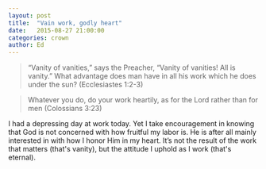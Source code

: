 ```yaml
---
layout: post
title:  "Vain work, godly heart"
date:   2015-08-27 21:00:00
categories: crown
author: Ed
---
```


> “Vanity of vanities,” says the Preacher, “Vanity of vanities! All is vanity.” What advantage does man have in all his work which he does under the sun? (Ecclesiastes 1:2-3)

> Whatever you do, do your work heartily, as for the Lord rather than for men (Colossians 3:23)

I had a depressing day at work today. Yet I take encouragement in knowing that God is not concerned with how fruitful my labor is. He is after all mainly interested in with how I honor Him in my heart. It’s not the result of the work that matters (that's vanity), but the attitude I uphold as I work (that's eternal).

